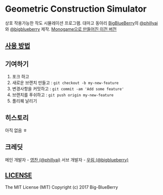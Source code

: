 # Geometric Construction Simulator

상호 작용가능한 작도 시뮬레이션 프로그램. 대마고 동아리 [BigBlueBerry](github.com/Big-BlueBerry)의 [@phillyai](github.com/phillyai) 와 [@bigblueberry](github.com/bigblueberry) 제작.
[Monogame으로 만들어진 이전 버전](https://github.com/Big-Blueberry/GCS)

## [사용 방법](https://github.com/Big-BlueBerry/GCS.WPF/wiki)

## 기여하기

1. 포크 하고
2. 새로운 브랜치 만들고 : `git checkout -b my-new-feature`
3. 변경사항을 커밋하고 : `git commit -am 'Add some feature'`
4. 브랜치를 푸쉬하고 : `git push origin my-new-feature`
5. 풀리퀘 날리기

## 히스토리

아직 없음 ㅎ

## 크레딧

메인 개발자 - [영찬 (@phillyai)](github.com/phillyai)
서브 개발자 - [우림 (@bigblueberry)](github.com/bigblueberry)

## [LICENSE](/LICENSE)

The MIT License (MIT)
Copyright (c) 2017 Big-BlueBerry